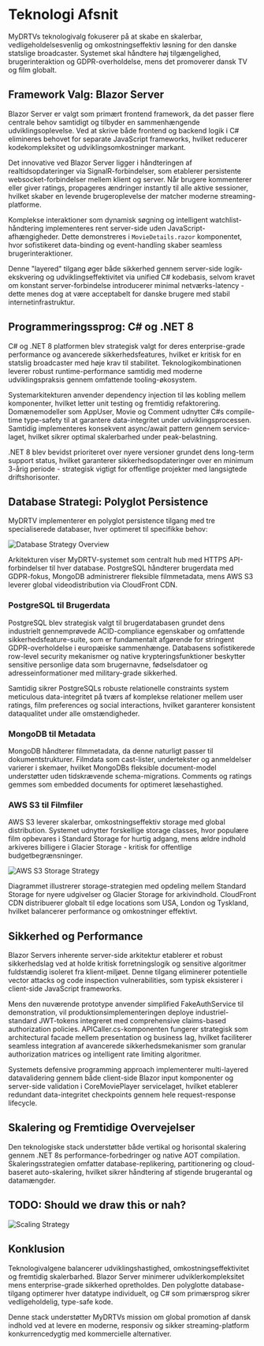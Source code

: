 # Teknologi Afsnit

MyDRTVs teknologivalg fokuserer på at skabe en skalerbar, vedligeholdelsesvenlig og omkostningseffektiv løsning for den danske statslige broadcaster. Systemet skal håndtere høj tilgængelighed, brugerinteraktion og GDPR-overholdelse, mens det promoverer dansk TV og film globalt.

## Framework Valg: Blazor Server

Blazor Server er valgt som primært frontend framework, da det passer flere centrale behov samtidigt og tilbyder en sammenhængende udviklingsoplevelse. Ved at skrive både frontend og backend logik i C# elimineres behovet for separate JavaScript frameworks, hvilket reducerer kodekompleksitet og udviklingsomkostninger markant.

Det innovative ved Blazor Server ligger i håndteringen af realtidsopdateringer via SignalR-forbindelser, som etablerer persistente websocket-forbindelser mellem klient og server. Når brugere kommenterer eller giver ratings, propageres ændringer instantly til alle aktive sessioner, hvilket skaber en levende brugeroplevelse der matcher moderne streaming-platforme.

Komplekse interaktioner som dynamisk søgning og intelligent watchlist-håndtering implementeres rent server-side uden JavaScript-afhængigheder. Dette demonstreres i `MovieDetails.razor` komponentet, hvor sofistikeret data-binding og event-handling skaber seamless brugerinteraktioner.

Denne "layered" tilgang øger både sikkerhed gennem server-side logik-ekskvering og udviklingseffektivitet via unified C# kodebasis, selvom kravet om konstant server-forbindelse introducerer minimal netværks-latency - dette menes dog at være acceptabelt for danske brugere med stabil internetinfrastruktur.

## Programmeringssprog: C# og .NET 8

C# og .NET 8 platformen blev strategisk valgt for deres enterprise-grade performance og avancerede sikkerhedsfeatures, hvilket er kritisk for en statslig broadcaster med høje krav til stabilitet. Teknologikombinationen leverer robust runtime-performance samtidig med moderne udviklingspraksis gennem omfattende tooling-økosystem.

Systemarkitekturen anvender dependency injection til løs kobling mellem komponenter, hvilket letter unit testing og fremtidig refaktorering. Domænemodeller som AppUser, Movie og Comment udnytter C#s compile-time type-safety til at garantere data-integritet under udviklingsprocessen. Samtidig implementeres konsekvent async/await pattern gennem service-laget, hvilket sikrer optimal skalerbarhed under peak-belastning.

.NET 8 blev bevidst prioriteret over nyere versioner grundet dens long-term support status, hvilket garanterer sikkerhedsopdateringer over en minimum 3-årig periode - strategisk vigtigt for offentlige projekter med langsigtede driftshorisonter.

## Database Strategi: Polyglot Persistence

MyDRTV implementerer en polyglot persistence tilgang med tre specialiserede databaser, hver optimeret til specifikke behov:

![Database Strategy Overview](./img/database-strategy.png)

Arkitekturen viser MyDRTV-systemet som centralt hub med HTTPS API-forbindelser til hver database. PostgreSQL håndterer brugerdata med GDPR-fokus, MongoDB administrerer fleksible filmmetadata, mens AWS S3 leverer global videodistribution via CloudFront CDN.

### PostgreSQL til Brugerdata

PostgreSQL blev strategisk valgt til brugerdatabasen grundet dens industrielt gennemprøvede ACID-compliance egenskaber og omfattende sikkerhedsfeature-suite, som er fundamentalt afgørende for stringent GDPR-overholdelse i europæiske sammenhænge. Databasens sofistikerede row-level security mekanismer og native krypteringsfunktioner beskytter sensitive personlige data som brugernavne, fødselsdatoer og adresseinformationer med military-grade sikkerhed.

Samtidig sikrer PostgreSQLs robuste relationelle constraints system meticulous data-integritet på tværs af komplekse relationer mellem user ratings, film preferences og social interactions, hvilket garanterer konsistent dataqualitet under alle omstændigheder.

### MongoDB til Metadata

MongoDB håndterer filmmetadata, da denne naturligt passer til dokumentstrukturer. Filmdata som cast-lister, undertekster og anmeldelser varierer i skemaer, hvilket MongoDBs fleksible document-model understøtter uden tidskrævende schema-migrations. Comments og ratings gemmes som embedded documents for optimeret læsehastighed.

### AWS S3 til Filmfiler

AWS S3 leverer skalerbar, omkostningseffektiv storage med global distribution. Systemet udnytter forskellige storage classes, hvor populære film opbevares i Standard Storage for hurtig adgang, mens ældre indhold arkiveres billigere i Glacier Storage - kritisk for offentlige budgetbegrænsninger.

![AWS S3 Storage Strategy](./img/s3-storage-strategy.png)

Diagrammet illustrerer storage-strategien med opdeling mellem Standard Storage for nyere udgivelser og Glacier Storage for arkivindhold. CloudFront CDN distribuerer globalt til edge locations som USA, London og Tyskland, hvilket balancerer performance og omkostninger effektivt.

## Sikkerhed og Performance

Blazor Servers inherente server-side arkitektur etablerer et robust sikkerhedslag ved at holde kritisk forretningslogik og sensitive algoritmer fuldstændig isoleret fra klient-miljøet. Denne tilgang eliminerer potentielle vector attacks og code inspection vulnerabilities, som typisk eksisterer i client-side JavaScript frameworks.

Mens den nuværende prototype anvender simplified FakeAuthService til demonstration, vil produktionsimplementeringen deploye industriel-standard JWT-tokens integreret med comprehensive claims-based authorization policies. APICaller.cs-komponenten fungerer strategisk som architectural facade mellem presentation og business lag, hvilket faciliterer seamless integration af avancerede sikkerhedsmekanismer som granular authorization matrices og intelligent rate limiting algoritmer.

Systemets defensive programming approach implementerer multi-layered datavalidering gennem både client-side Blazor input komponenter og server-side validation i CoreMoviePlayer servicelaget, hvilket etablerer redundant data-integritet checkpoints gennem hele request-response lifecycle.

## Skalering og Fremtidige Overvejelser

Den teknologiske stack understøtter både vertikal og horisontal skalering gennem .NET 8s performance-forbedringer og native AOT compilation. Skaleringsstrategien omfatter database-replikering, partitionering og cloud-baseret auto-skalering, hvilket sikrer håndtering af stigende brugerantal og datamængder.

## TODO: Should we draw this or nah?

![Scaling Strategy](./img/scaling-strategy.png)

## Konklusion

Teknologivalgene balancerer udviklingshastighed, omkostningseffektivitet og fremtidig skalerbarhed. Blazor Server minimerer udviklerkompleksitet mens enterprise-grade sikkerhed opretholdes. Den polyglotte database-tilgang optimerer hver datatype individuelt, og C# som primærsprog sikrer vedligeholdelig, type-safe kode.

Denne stack understøtter MyDRTVs mission om global promotion af dansk indhold ved at levere en moderne, responsiv og sikker streaming-platform konkurrencedygtig med kommercielle alternativer.
